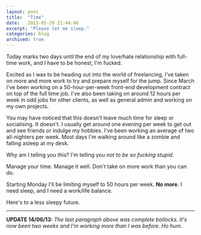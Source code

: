 ```yaml
---
layout: post
title:  "Time"
date:   2013-05-29 21:44:46
excerpt: "Please let me sleep."
categories: blog
archived: true
---
```


Today marks two days until the end of my love/hate relationship with full-time work, and I have to be honest, I'm fucked.

Excited as I was to be heading out into the world of freelancing, I've taken on more and more work to try and prepare myself for the jump. Since March I've been working on a 50-hour-per-week front-end development contract on top of the full time job. I've also been taking on around 12 hours per week in odd jobs for other clients, as well as general admin and working on my own projects.

You may have noticed that this doesn't leave much time for sleep or socialising. It doesn't. I usually get around one evening per week to get out and see friends or indulge my hobbies. I've been working an average of two all-nighters per week. Most days I'm walking around like a zombie and falling asleep at my desk.

Why am I telling you this? I'm telling you *not to be so fucking stupid*.

Manage your time. Manage it well. Don't take on more work than you can do.

Starting Monday I'll be limiting myself to 50 hours per week. **No more**. I need sleep, and I need a work/life balance.

Here's to a less sleepy future.

---

**UPDATE 14/06/13:** *The last paragraph above was complete bollocks. It's now been two weeks and I'm working more than I was before. Ho hum.*